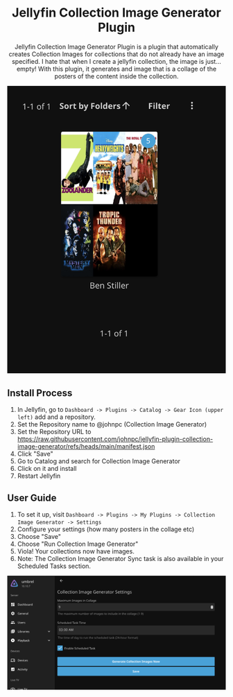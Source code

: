 <h1 align="center">Jellyfin Collection Image Generator Plugin</h1>

<p align="center">
Jellyfin Collection Image Generator Plugin is a plugin that automatically creates Collection Images for collections that do not already have an image specified. I hate that when I create a jellyfin collection, the image is just... empty! With this plugin, it generates and image that is a collage of the posters of the content inside the collection.

![](examples/example.png)

</p>

## Install Process

1. In Jellyfin, go to `Dashboard -> Plugins -> Catalog -> Gear Icon (upper left)` add and a repository.
1. Set the Repository name to @johnpc (Collection Image Generator)
1. Set the Repository URL to https://raw.githubusercontent.com/johnpc/jellyfin-plugin-collection-image-generator/refs/heads/main/manifest.json
1. Click "Save"
1. Go to Catalog and search for Collection Image Generator
1. Click on it and install
1. Restart Jellyfin

## User Guide

1. To set it up, visit `Dashboard -> Plugins -> My Plugins -> Collection Image Generator -> Settings`
1. Configure your settings (how many posters in the collage etc)
1. Choose "Save"
1. Choose "Run Collection Image Generator"
1. Viola! Your collections now have images.
1. Note: The Collection Image Generator Sync task is also available in your Scheduled Tasks section.

![](examples/configPage.png)
